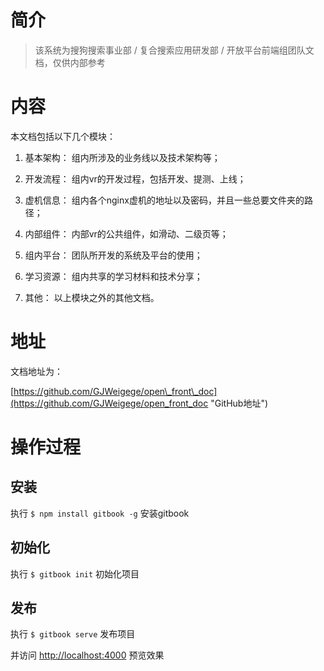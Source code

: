 # 简介

> 该系统为搜狗搜索事业部 / 复合搜索应用研发部 / 开放平台前端组团队文档，仅供内部参考

# 内容

本文档包括以下几个模块：

1. 基本架构： 组内所涉及的业务线以及技术架构等；

2. 开发流程： 组内vr的开发过程，包括开发、提测、上线；

3. 虚机信息： 组内各个nginx虚机的地址以及密码，并且一些总要文件夹的路径；

4. 内部组件： 内部vr的公共组件，如滑动、二级页等；

5. 组内平台： 团队所开发的系统及平台的使用；

6. 学习资源： 组内共享的学习材料和技术分享；

7. 其他： 以上模块之外的其他文档。

# 地址

文档地址为：

[https://github.com/GJWeigege/open\_front\_doc](https://github.com/GJWeigege/open_front_doc "GitHub地址")

# 操作过程

## 安装

执行 `$ npm install gitbook -g` 安装gitbook

## 初始化

执行 `$ gitbook init` 初始化项目

## 发布

执行 `$ gitbook serve` 发布项目

并访问 [http://localhost:4000](http://localhost:4000) 预览效果

